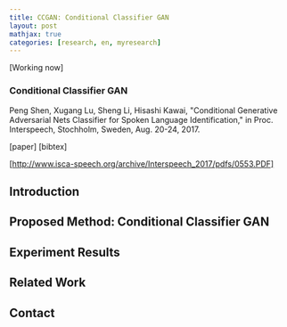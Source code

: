 ```yaml
---
title: CCGAN: Conditional Classifier GAN
layout: post
mathjax: true
categories: [research, en, myresearch]
---
```


[Working now]


### Conditional Classifier GAN
Peng Shen, Xugang Lu, Sheng Li, Hisashi Kawai, "Conditional Generative Adversarial Nets Classifier for Spoken Language Identification," in Proc. Interspeech, Stochholm, Sweden, Aug. 20-24, 2017.

[paper] [bibtex] 

[http://www.isca-speech.org/archive/Interspeech_2017/pdfs/0553.PDF]

## Introduction

## Proposed Method: Conditional Classifier GAN

## Experiment Results

## Related Work

## Contact
